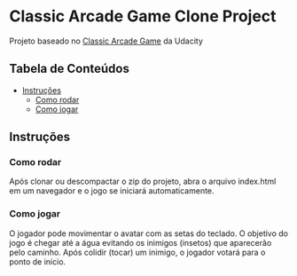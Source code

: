 # Classic Arcade Game Clone Project

Projeto baseado no [Classic Arcade Game](https://github.com/HananeMoshe/frontend-nanodegree-arcade-game) da Udacity

## Tabela de Conteúdos

- [Instruções](#instructions)
  - [Como rodar](#comorodar)
  - [Como jogar](#comojogar)

## Instruções

### Como rodar

Após clonar ou descompactar o zip do projeto, abra o arquivo index.html em um navegador e o jogo se iniciará
automaticamente.

### Como jogar

O jogador pode movimentar o avatar com as setas do teclado. O objetivo do jogo é chegar até a água evitando os
inimigos (insetos) que aparecerão pelo caminho. Após colidir (tocar) um inimigo, o jogador votará para o ponto
de início.
